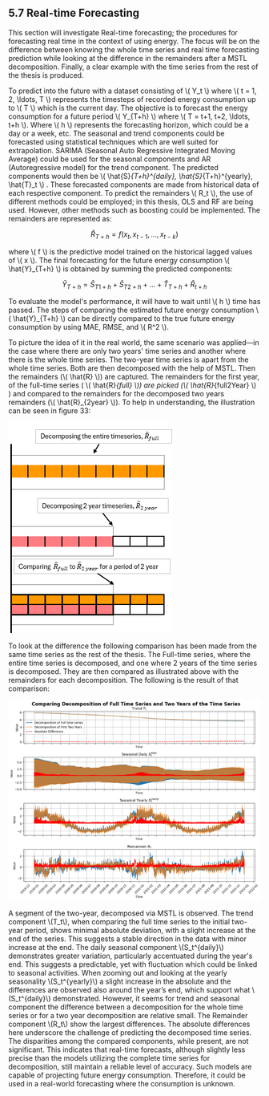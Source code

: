 <div>
  <script type="text/x-mathjax-config">
    MathJax = {
      tex: {
        inlineMath: [['$','$'], ['\\(','\\)']],
        displayMath: [['$$','$$'], ['\\[','\\]']]
      }
    };
  </script>
  <script type="text/javascript" id="MathJax-script" async
    src="https://cdn.jsdelivr.net/npm/mathjax@3/es5/tex-mml-chtml.js">
  </script>
</div>

## 5.7 Real-time Forecasting

This section will investigate Real-time forecasting; the procedures for forecasting real time in the context of using energy. The focus will be on the difference between knowing the whole time series and real time forecasting prediction while looking at the difference in the remainders after a MSTL decomposition. Finally, a clear example with the time series from the rest of the thesis is produced.

To predict into the future with a dataset consisting of \\( Y_t \\) where \\( t = 1, 2, \ldots, T \\) represents the timesteps of recorded energy consumption up to \\( T \\) which is the current day. The objective is to forecast the energy consumption for a future period \\( Y_{T+h} \\) where \\( T = t+1, t+2, \ldots, t+h \\). Where \\( h \\) represents the forecasting horizon, which could be a day or a week, etc. The seasonal and trend components could be forecasted using statistical techniques which are well suited for extrapolation. SARIMA (Seasonal Auto Regressive Integrated Moving Average) could be used for the seasonal components and AR (Autoregressive model) for the trend component. The predicted components would then be \\( \hat{S}_{T+h}^{daily}, \hat{S}_{T+h}^{yearly}, \hat{T}_t \\) . These forecasted components are made from historical data of each respective component. To predict the remainders \\( R_t \\), the use of different methods could be employed; in this thesis, OLS and RF are being used. However, other methods such as boosting could be implemented. The remainders are represented as:

$$ \hat{R}_{T+h} = f(x_t, x_{t-1}, \ldots, x_{t-k}) $$

where \\( f \\) is the predictive model trained on the historical lagged values of \\( x \\). The final forecasting for the future energy consumption \\( \hat{Y}_{T+h} \\) is obtained by summing the predicted components:

$$ \hat{Y}_{T+h} = \hat{S}_{T1+h} + \hat{S}_{T2+h} + \ldots + \hat{T}_{T+h} + \hat{R}_{t+h} $$

To evaluate the model's performance, it will have to wait until \\( h \\) time has passed. The steps of comparing the estimated future energy consumption \\( \hat{Y}_{T+h} \\) can be directly compared to the true future energy consumption by using MAE, RMSE, and \\( R^2 \\).

To picture the idea of it in the real world, the same scenario was applied—in the case where there are only two years' time series and another where there is the whole time series. The two-year time series is apart from the whole time series. Both are then decomposed with the help of MSTL. Then the remainders (\\( \hat{R} \\)) are captured. The remainders for the first year, of the full-time series ( \\( \hat{R}_{full} \\)) are picked (\\( \hat{R}_{full2Year} \\) ) and compared to the remainders for the decomposed two years remainders (\\( \hat{R}_{2year} \\)). To help in understanding, the illustration can be seen in figure 33:

![png](mstl.png)

To look at the difference the following comparison has been made from the same time series as the rest of the thesis. The Full-time series, where the entire time series is decomposed, and one where 2 years of the time series is decomposed. They are then compared as illustrated above with the remainders for each decomposition. The following is the result of that comparison:

![image.png](mstlcompare.png)

A segment of the two-year, decomposed via MSTL is observed. The trend component \\(T_t\\), when comparing the full time series to the initial two-year period, shows minimal absolute deviation, with a slight increase at the end of the series. This suggests a stable direction in the data with minor increase at the end. The daily seasonal component \\(S_t^{daily}\\) demonstrates greater variation, particularly accentuated during the year's end. This suggests a predictable, yet with fluctuation which could be linked to seasonal activities. When zooming out and looking at the yearly seasonality \\(S_t^{yearly}\\) a slight increase in the absolute and the differences are observed also around the year’s end, which support what \\(S_t^{daily}\\) demonstrated. However, it seems for trend and seasonal component the difference between a decomposition for the whole time series or for a two year decomposition are relative small. The Remainder component \\(R_t\\) show the largest differences. The absolute differences here underscore the challenge of predicting the decomposed time series. The disparities among the compared components, while present, are not significant. This indicates that real-time forecasts, although slightly less precise than the models utilizing the complete time series for decomposition, still maintain a reliable level of accuracy. Such models are capable of projecting future energy consumption. Therefore, it could be used in a real-world forecasting where the consumption is unknown.
